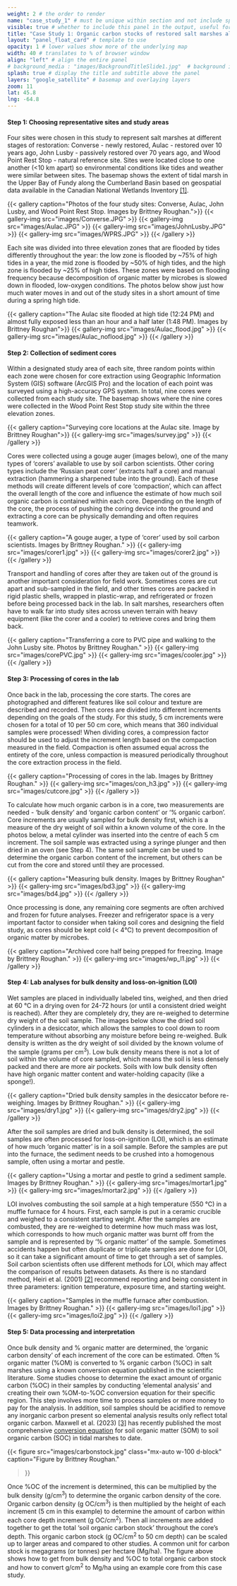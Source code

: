 ```yaml
---
weight: 2 # the order to render
name: "case_study_1" # must be unique within section and not include special characters
visible: true # whether to include this panel in the output, useful for testing
title: "Case Study 1: Organic carbon stocks of restored salt marshes along the upper Bay of Fundy"
layout: "panel_float_card" # template to use
opacity: 1 # lower values show more of the underlying map
width: 40 # translates to % of browser window
align: "left" # align the entire panel
# background_media : "images/BackgroundTitleSlide1.jpg"  # background image rendered behind the panel, covering map
splash: true # display the title and subtitle above the panel
layers: "google_satellite" # basemap and overlaying layers
zoom: 11
lat: 45.8
lng: -64.8
---
```


<!-- ### Case Study 1: Organic carbon stocks of restored salt marshes along the upper Bay of Fundy -->

#### Step 1:  Choosing representative sites and study areas

<!--Four study sites in the Upper Bay of Fundy along the Cumberland Basin were chosen to represent salt marshes at different stages of restoration:  Converse - newly restored, Aulac - restored over 10 years ago, John Lusby - passively restored over 50 years ago, and Wood Point Rest Stop - natural reference site. Sites were chosen to be close to one another (<10 km apart) so environmental conditions like tides and weather were similar between sites. -->

Four sites were chosen in this study to represent salt marshes at different stages of restoration: Converse - newly restored, Aulac - restored over 10 years ago, John Lusby - passively restored over 70 years ago, and Wood Point Rest Stop - natural reference site. Sites were located close to one another (<10 km apart) so environmental conditions like tides and weather were similar between sites. The basemap shows the extent of tidal marsh in the Upper Bay of Fundy along the Cumberland Basin based on geospatial data available in the Canadian National Wetlands Inventory <a href="../references/">[1]</a>.

<!--{{< figure src="images/image4.png" 
class="mx-auto w-100 d-block" 
caption="Map showing four study sites. Map by Brittney Roughan."
>}} -->

{{< gallery 
caption="Photos of the four study sites: Converse, Aulac, John Lusby, and Wood Point Rest Stop. Images by Brittney Roughan.">}}
    {{< gallery-img src="images/Converse.JPG" >}}
    {{< gallery-img src="images/Aulac.JPG" >}}
    {{< gallery-img src="images/JohnLusby.JPG" >}}
    {{< gallery-img src="images/WPRS.JPG" >}}
{{< /gallery >}}



<!--The Wood Point Rest Stop (WPRS) will be used as an example in this case study. Each site was divided into three elevation zones that are flooded by tides differently throughout the year: the low zone is flooded by 75% of high tides in a year, the mid zone flooded by 50% of high tides, and the high zone is flooded by 25% of high tides. These zones are based on flooding frequency because decomposition of organic matter by microbes is slowed down in flooded, low-oxygen conditions. -->

Each site was divided into three elevation zones that are flooded by tides differently throughout the year: the low zone is flooded by ~75% of high tides in a year, the mid zone is flooded by ~50% of high tides, and the high zone is flooded by ~25% of high tides. These zones were based on flooding frequency because decomposition of organic matter by microbes is slowed down in flooded, low-oxygen conditions. The photos below show just how much water moves in and out of the study sites in a short amount of time during a spring high tide.

<!--{{< figure src="images/image7.png" 
class="mx-auto w-100 d-block" 
caption="The Wood Point Rest Stop (WPRS) study site (black rectangle). Figure by Brittney Roughan."
>}} -->

{{< gallery 
caption="The Aulac site flooded at high tide (12:24 PM) and almost fully exposed less than an hour and a half later (1:48 PM). Images by Brittney Roughan">}}
    {{< gallery-img src="images/Aulac_flood.jpg" >}}
    {{< gallery-img src="images/Aulac_noflood.jpg" >}}
{{< /gallery >}}

#### Step 2:  Collection of sediment cores

<!-- <div class="images-container"> 
![fig3](images/survey.jpg " ") 
{width="50%"}

![fig4](images/image40.png " ")
{width="40%"}

![fig5](images/image17.png " ") 
{width="40%"} 
</div> -->

<!--Three random points within each zone were chosen for core extraction using Geographic Information System (GIS) software (ArcGIS Pro) and the location of each point was surveyed using a high-accuracy GPS system. In total, nine cores were collected from each study site. The photo below (left) shows someone surveying core locations at the Aulac site. The maps below show the location of nine cores in the Wood Point Rest Stop study site within the three elevation zones. -->

Within a designated study area of each site, three random points within each zone were chosen for core extraction using Geographic Information System (GIS) software (ArcGIS Pro) and the location of each point was surveyed using a high-accuracy GPS system. In total, nine cores were collected from each study site. The basemap shows where the nine cores were collected in the Wood Point Rest Stop study site within the three elevation zones.

{{< gallery 
caption="Surveying core locations at the Aulac site. Image by Brittney Roughan">}}
    {{< gallery-img src="images/survey.jpg" >}}
{{< /gallery >}}

Cores were collected using a gouge auger (images below), one of the many types of ‘corers’ available to use by soil carbon scientists. Other coring types include the ‘Russian peat corer’ (extracts half a core) and manual extraction (hammering a sharpened tube into the ground). Each of these methods will create different levels of core ‘compaction’, which can affect the overall length of the core and influence the estimate of how much soil organic carbon is contained within each core. Depending on the length of the core, the process of pushing the coring device into the ground and extracting a core can be physically demanding and often requires teamwork.

{{< gallery 
caption="A gouge auger, a type of ‘corer’ used by soil carbon scientists. Images by Brittney Roughan." >}}
    {{< gallery-img src="images/corer1.jpg" >}}
    {{< gallery-img src="images/corer2.jpg" >}}
{{< /gallery >}}


Transport and handling of cores after they are taken out of the ground is another important consideration for field work. Sometimes cores are cut apart and sub-sampled in the field, and other times cores are packed in rigid plastic shells, wrapped in plastic-wrap, and refrigerated or frozen before being processed back in the lab. In salt marshes, researchers often have to walk far into study sites across uneven terrain with heavy equipment (like the corer and a cooler) to retrieve cores and bring them back. 

{{< gallery 
caption="Transferring a core to PVC pipe and walking to the John Lusby site. Photos by Brittney Roughan." >}}
    {{< gallery-img src="images/corePVC.jpg" >}}
    {{< gallery-img src="images/cooler.jpg" >}}
{{< /gallery >}}

#### Step 3:  Processing of cores in the lab

Once back in the lab, processing the core starts. The cores are photographed and different features like soil colour and texture are described and recorded. Then cores are divided into different increments depending on the goals of the study. For this study, 5 cm increments were chosen for a total of 10 per 50 cm core, which means that 360 individual samples were processed! When dividing cores, a compression factor should be used to adjust the increment length based on the compaction measured in the field. Compaction is often assumed equal across the entirety of the core, unless compaction is measured periodically throughout the core extraction process in the field.

{{< gallery 
caption="Processing of cores in the lab. Images by Brittney Roughan." >}}
    {{< gallery-img src="images/con_h3.jpg" >}}
    {{< gallery-img src="images/cutcore.jpg" >}}
{{< /gallery >}}

<!--To calculate how much organic carbon is in a core, two measurements are needed - ‘bulk density’ and ‘organic carbon content’ or ‘% organic carbon’. Core increments are usually sampled for bulk density first, which is a measure of the dry weight of soil within a known volume of the core. In the photo below, a metal cylinder was inserted into the centre of each 5 cm increment. The soil sample was extracted using a syringe plunger and then dried in an oven (see Step 4). Often the same soil sample is also used to determine the organic carbon content of the increment, but others can be cut from the core and stored until they are processed.-->

To calculate how much organic carbon is in a core, two measurements are needed - ‘bulk density’ and ‘organic carbon content’ or ‘% organic carbon’. Core increments are usually sampled for bulk density first, which is a measure of the dry weight of soil within a known volume of the core. In the photos below, a metal cylinder was inserted into the centre of each 5 cm increment. The soil sample was extracted using a syringe plunger and then dried in an oven (see Step 4). The same soil sample can be used to determine the organic carbon content of the increment, but others can be cut from the core and stored until they are processed.

{{< gallery 
caption="Measuring bulk density. Images by Brittney Roughan" >}}
    {{< gallery-img src="images/bd3.jpg" >}}
    {{< gallery-img src="images/bd4.jpg" >}}
{{< /gallery >}}

<!-- ![fig13 top-left](images/bd1.jpg) 
![fig14 top-right](images/bd2.jpg) 
![fig15 bottom-left](images/bd3.jpg) 
![fig16 bottom-right](images/bd4.jpg)  -->

Once processing is done, any remaining core segments are often archived and frozen for future analyses. Freezer and refrigerator space is a very important factor to consider when taking soil cores and designing the field study, as cores should be kept cold (< 4℃) to prevent decomposition of organic matter by microbes. 

{{< gallery 
caption="Archived core half being prepped for freezing. Image by Brittney Roughan." >}}
    {{< gallery-img src="images/wp_l1.jpg" >}}
{{< /gallery >}}

#### Step 4:  Lab analyses for bulk density and loss-on-ignition (LOI)

<!--The soil samples of known volume taken from the core are first dried to determine the bulk density. Wet samples are placed in individually labeled tins, weighed, and then dried at 60 ℃ in a drying oven for 24-72 hours (or until a consistent dried weight is reached). After they are completely dry, they are re-weighed to determine dry weight of the soil sample. The photos below show the dried soil cylinders in a dessicator after the oven, which ensures the samples are fully dried before being re-weighed. Bulk density is written as the dry weight of soil divided by the known volume of the sample (grams per cm<sup>3</sup>). Low bulk density means there is not a lot of soil within the volume of core sampled, which means the soil is less densely packed and there are more air pockets. Soils with low bulk density often have high organic matter content and water-holding capacity (like a sponge!). -->

Wet samples are placed in individually labeled tins, weighed, and then dried at 60 ℃ in a drying oven for 24-72 hours (or until a consistent dried weight is reached). After they are completely dry, they are re-weighed to determine dry weight of the soil sample. The images below show the dried soil cylinders in a desiccator, which allows the samples to cool down to room temperature without absorbing any moisture before being re-weighed. Bulk density is written as the dry weight of soil divided by the known volume of the sample (grams per cm<sup>3</sup>). Low bulk density means there is not a lot of soil within the volume of core sampled, which means the soil is less densely packed and there are more air pockets. Soils with low bulk density often have high organic matter content and water-holding capacity (like a sponge!).

{{< gallery 
caption="Dried bulk density samples in the desiccator before re-weighing. Images by Brittney Roughan." >}}
    {{< gallery-img src="images/dry1.jpg" >}}
    {{< gallery-img src="images/dry2.jpg" >}}
{{< /gallery >}}


<!--After the soil samples are dried and bulk density is determined, the soil samples are often processed for loss-on-ignition (LOI), which is an estimate of how much ‘organic matter’ is a soil sample. Before the samples are put into the furnace, the soil sample needs to be crushed into a homogenous sample, often using a mortar and pestle. Depending on how much organic matter is in the sample, this can be time consuming.-->

After the soil samples are dried and bulk density is determined, the soil samples are often processed for loss-on-ignition (LOI), which is an estimate of how much ‘organic matter’ is in a soil sample. Before the samples are put into the furnace, the sediment needs to be crushed into a homogenous sample, often using a mortar and pestle. 

{{< gallery 
caption="Using a mortar and pestle to grind a sediment sample. Images by Brittney Roughan." >}}
    {{< gallery-img src="images/mortar1.jpg" >}}
    {{< gallery-img src="images/mortar2.jpg" >}}
{{< /gallery >}}


<!--LOI involves combusting the soil sample at a high temperature (550 ℃) in a muffle furnace for 4 hours. Before the soil samples are put into the furnace, they are placed in a ceramic crucible and weighed to a consistent starting weight. After the samples are combusted, they are re-weighed to determine how much mass was lost, which corresponds to how much organic matter was burnt off from the sample and is represented by ‘% organic matter’ of the sample. Sometimes accidents happen but often duplicate or triplicate samples are done for LOI, so it can take a significant amount of time to get through that many samples. Soil carbon scientists often use different methods for LOI, which may affect the comparison of results between datasets. As there is no standard method, it is recommended to report and be consistent in three parameters: ignition temperature, exposure time, and starting weight.-->

LOI involves combusting the soil sample at a high temperature (550 ℃) in a muffle furnace for 4 hours. First, each sample is put in a ceramic crucible and weighed to a consistent starting weight. After the samples are combusted, they are re-weighed to determine how much mass was lost, which corresponds to how much organic matter was burnt off from the sample and is represented by ‘% organic matter’ of the sample. Sometimes accidents happen but often duplicate or triplicate samples are done for LOI, so it can take a significant amount of time to get through a set of samples. Soil carbon scientists often use different methods for LOI, which may affect the comparison of results between datasets. As there is no standard method, Heiri et al. (2001) <a href="../references/">[2]</a> recommend reporting and being consistent in three parameters: ignition temperature, exposure time, and starting weight. 

<!--{{< gallery 
caption="Images by Brittney Roughan." >}}
    {{< gallery-img src="images/loi1.jpg" >}}
    {{< gallery-img src="images/loi2.jpg" >}}
    {{< gallery-img src="images/loi3.jpg" >}}
{{< /gallery >}}-->

{{< gallery 
caption="Samples in the muffle furnace after combustion. Images by Brittney Roughan." >}}
    {{< gallery-img src="images/loi1.jpg" >}}
    {{< gallery-img src="images/loi2.jpg" >}}
{{< /gallery >}}

#### Step 5:  Data processing and interpretation

<!--Once bulk density and % organic matter are determined, the ‘organic carbon density’ of each increment of the core can be estimated. Often % organic matter (%OM) is converted to % organic carbon (%OC) in salt marshes using a known conversion equation published in the scientific literature or roughly estimated by simply dividing %OM by 2. Some studies choose to determine the exact amount of organic carbon (%OC) in their samples by conducting ‘elemental analysis’ or sending the samples to another lab to do this analysis. More and more studies are now sending at least a subset of samples away to determine their own %OM-to-%OC conversion equations. Either way, this step involves more time to process samples or more money to pay for the analysis. In addition, soil samples should be treated to remove any inorganic carbon so elemental analysis results only reflect total organic carbon. The figure below is pulled directly from Craft et al. 1991 <a href="../references/">[1]</a> and shows the relationship between %OM and %OC for brackish and salt marsh sediments in North Carolina. For the data presented below in this case study, a local equation for %OM-to%OC was developed using data from sites located in the Upper Bay of Fundy. -->

Once bulk density and % organic matter are determined, the ‘organic carbon density’ of each increment of the core can be estimated. Often % organic matter (%OM) is converted to % organic carbon (%OC) in salt marshes using a known conversion equation published in the scientific literature. Some studies choose to determine the exact amount of organic carbon (%OC) in their samples by conducting ‘elemental analysis’ and creating their own %OM-to-%OC conversion equation for their specific region. This step involves more time to process samples or more money to pay for the analysis. In addition, soil samples should be acidified to remove any inorganic carbon present so elemental analysis results only reflect total organic carbon. Maxwell et al. (2023) <a href="../references/">[3]</a> has recently published the most comprehensive <a href="https://www.nature.com/articles/s41597-023-02633-x/figures/4" target="_blank">conversion equation</a> for soil organic matter (SOM) to soil organic carbon (SOC) in tidal marshes to date. 


<!--{{< figure src="images/Craft1991.jpg" 
class="mx-auto w-75 d-block" 
caption="Figure from Craft et al. 1991." >}}-->

{{< figure src="images/carbonstock.jpg" 
class="mx-auto w-100 d-block" 
caption="Figure by Brittney Roughan." 
>}}

<!--Once %OC of the increment is determined, this can be multiplied by the bulk density (g/cm<sup>3</sup>) to determine the organic carbon density of the core. Organic carbon density (g OC/cm<sup>3</sup>) is then multiplied by the height of each increment (5 cm in this example) to determine the amount of carbon within each core depth increment (g OC/cm<sup>2</sup>). Then all increments are added together to get the total ‘soil organic carbon stock’ throughout the core’s depth. This organic carbon stock (g OC/cm<sup>2</sup> to 50 cm depth) can be scaled up to larger areas and compared to other studies. A common unit for carbon stock is megagrams (or tonnes) per hectare (Mg/ha). The figure below shows how to get from bulk density and %OC to total organic carbon stock and how to convert g/cm<sup>2</sup> to Mg/ha using an example core from this case study.-->

Once %OC of the increment is determined, this can be multiplied by the bulk density (g/cm<sup>3</sup>) to determine the organic carbon density of the core. Organic carbon density (g OC/cm<sup>3</sup>) is then multiplied by the height of each increment (5 cm in this example) to determine the amount of carbon within each core depth increment (g OC/cm<sup>2</sup>). Then all increments are added together to get the total ‘soil organic carbon stock’ throughout the core’s depth. This organic carbon stock (g OC/cm<sup>2</sup> to 50 cm depth) can be scaled up to larger areas and compared to other studies. A common unit for carbon stock is megagrams (or tonnes) per hectare (Mg/ha). The figure above shows how to get from bulk density and %OC to total organic carbon stock and how to convert g/cm<sup>2</sup> to Mg/ha using an example core from this case study.






